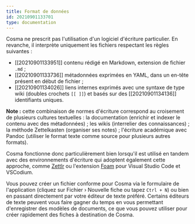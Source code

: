 ```yaml
---
title: Format de données
id: 20210901133701
type: documentation
---
```


Cosma ne prescrit pas l'utilisation d'un logiciel d'écriture particulier. En revanche, il interprète uniquement les fichiers respectant les règles suivantes :

- [[20210901133951]] contenu rédigé en Markdown, extension de fichier `.md` ;
- [[20210901133736]] métadonnées exprimées en YAML, dans un en-tête présent en début de fichier ;
- [[20210901134026]] liens internes exprimés avec une syntaxe de type wiki (doubles crochets `[[ ]]`) et basés sur des [[20210901134136]] identifiants uniques.

**Note :** cette combinaison de normes d'écriture correspond au croisement de plusieurs cultures textuelles : la documentation (enrichir et indexer le contenu avec des métadonnées) ; les wikis (interrelier des connaissances) ; la méthode Zettelkasten (organiser ses notes) ; l'écriture académique avec Pandoc (utiliser le format texte comme source pour plusieurs autres formats).

Cosma fonctionne donc particulièrement bien lorsqu'il est utilisé en tandem avec des environnements d'écriture qui adoptent également cette approche, comme [Zettlr](https://zettlr.com) ou l'extension [Foam](https://foambubble.github.io/foam/) pour Visual Studio Code et VSCodium.

Vous pouvez créer un fichier conforme pour Cosma via le formulaire de l'application (cliquez sur Fichier › Nouvelle fiche ou tapez `Ctrl + N`) ou bien en passant directement par votre éditeur de texte préféré. Certains éditeurs de texte peuvent vous faire gagner du temps en vous permettant d'enregistrer des modèles de documents, ce que vous pouvez utiliser pour créer rapidement des fiches à destination de Cosma.
